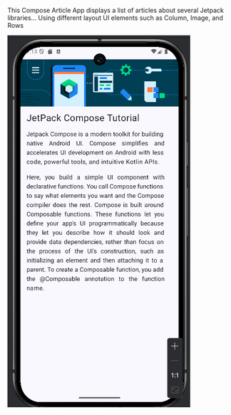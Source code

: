 This Compose Article App displays a list of articles about several Jetpack libraries... 
Using different layout UI elements such as Column, Image, and Rows

![image alt](practice_article_image.png)
